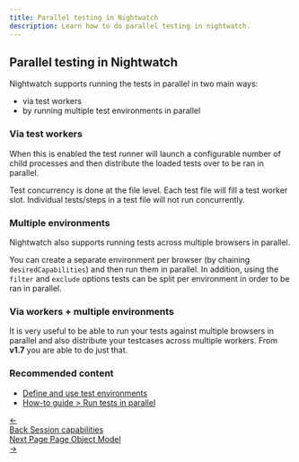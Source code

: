```yaml
---
title: Parallel testing in Nightwatch
description: Learn how to do parallel testing in nightwatch.
---
```


<div class="page-header"><h2>Parallel testing in Nightwatch</h2></div>

Nightwatch supports running the tests in parallel in two main ways: 
- via test workers
- by running multiple test environments in parallel

### Via test workers

When this is enabled the test runner will launch a configurable number of child processes and then distribute the loaded tests over to be ran in parallel.

Test concurrency is done at the file level. Each test file will fill a test worker slot. Individual tests/steps in a test file will not run concurrently.

### Multiple environments

Nightwatch also supports running tests across multiple browsers in parallel. 

You can create a separate environment per browser (by chaining <code>desiredCapabilities</code>) and then run them in parallel. In addition, using the <code>filter</code> and <code>exclude</code> options tests can be split per environment in order to be ran in parallel.

### Via workers + multiple environments

It is very useful to be able to run your tests against multiple browsers in parallel and also distribute your testcases across multiple workers.
From **v1.7** you are able to do just that.

### Recommended content
- [Define and use test environments](https://nightwatchjs.org/guide/configuration/define-test-environments.html)
- [How-to guide > Run tests in parallel](https://nightwatchjs.org/guide/running-tests/parallel-running.html)

 <div class="doc-pagination pt-40">
  <div class="previous">
    <a href="https://nightwatchjs.org/guide/concepts/session-capabilities.html">
      <span>←</span>
        <div class="d-flex flex-column">
          <span class="smallT">Back</span>
          <span class="bigT">Session capabilities</span>
        </div>
    </a>
  </div>
  <div class="next">
    <a href="https://nightwatchjs.org/guide/concepts/page-object-model.html">
        <div class="d-flex flex-column">
          <span class="smallT">Next Page</span>
          <span class="bigT">Page Object Model</span>
        </div>
        <span>→</span>
    </a>
  </div>
</div>